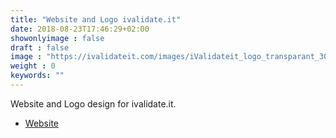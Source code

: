 ```yaml
---
title: "Website and Logo ivalidate.it"
date: 2018-08-23T17:46:29+02:00
showonlyimage : false
draft : false
image : "https://ivalidateit.com/images/iValidateit_logo_transparant_300.png"
weight : 0
keywords: ""    
---
```


Website and Logo design for ivalidate.it. 


* [Website](https://ivalidate.it)
<!--more-->
